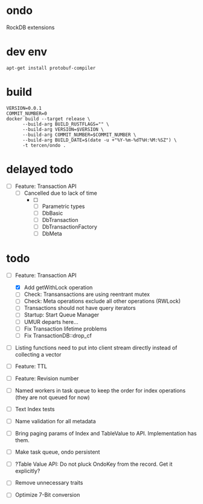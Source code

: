 # ondo
RockDB extensions

# dev env

```shell
apt-get install protobuf-compiler
```


# build

```shell
VERSION=0.0.1
COMMIT_NUMBER=0
docker build --target release \
      --build-arg BUILD_RUSTFLAGS="" \
      --build-arg VERSION=$VERSION \
      --build-arg COMMIT_NUMBER=$COMMIT_NUMBER \
      --build-arg BUILD_DATE=$(date -u +"%Y-%m-%dT%H:%M:%SZ") \
      -t tercen/ondo .
```

# delayed todo
- [ ] Feature: Transaction API
    - [ ] Cancelled due to lack of time
      - [ ] - [ ] Parametric types
        - [ ] DbBasic
        - [ ] DbTransaction
        - [ ] DbTransactionFactory
        - [ ] DbMeta
# todo
- [ ] Feature: Transaction API
    - [x] Add getWithLock operation
    - [ ] Check: Transansactions are using reentrant mutex
    - [ ] Check: Meta operations exclude all other operations (RWLock)
    - [ ] Transactions should not have query iterators
    - [ ] Startup: Start Queue Manager
    - [ ] UMUR departs here...
  - [ ] Fix Transaction lifetime problems
  - [ ] Fix TransactionDB::drop_cf
- [ ] Listing functions need to put into client stream directly instead of collecting a vector
- [ ] Feature: TTL
- [ ] Feature: Revision number
- [ ] Named workers in task queue to keep the order for index operations (they are not queued for now)
- [ ] Text Index tests
- [ ] Name validation for all metadata
- [ ] Bring paging params of Index and TableValue to API. Implementation has them.
- [ ] Make task queue, ondo persistent
- [ ] ?Table Value API: Do not pluck OndoKey from the record. Get it explicitly?
- [ ] Remove unnecessary traits
- [ ] Optimize 7-Bit conversion

